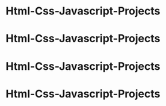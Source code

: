 # Html-Css-Javascript-Projects
# Html-Css-Javascript-Projects
# Html-Css-Javascript-Projects
# Html-Css-Javascript-Projects
